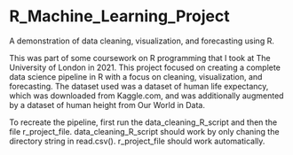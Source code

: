 # R_Machine_Learning_Project
A demonstration of data cleaning, visualization, and forecasting using R. 

This was part of some coursework on R programming that I took at The University of London in 2021. This project focused on creating a complete data science pipeline in R with a 
focus on cleaning, visualization, and forecasting. The dataset used was a dataset of human life expectancy, which was downloaded from Kaggle.com, and was additionally augmented 
by a dataset of human height from Our World in Data. 

To recreate the pipeline, first run the data_cleaning_R_script and then the file r_project_file. data_cleaning_R_script should work by only chaning the directory string in
read.csv(). r_project_file should work automatically. 
